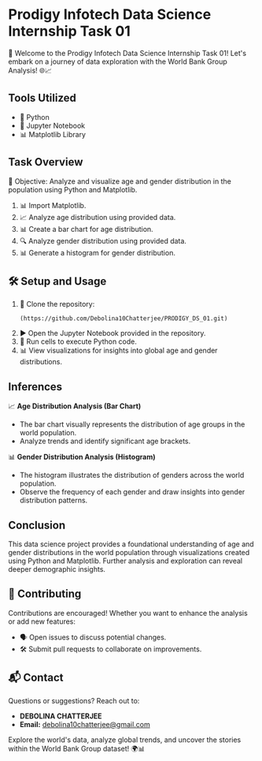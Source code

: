 # Prodigy Infotech Data Science Internship Task 01

🌟 Welcome to the Prodigy Infotech Data Science Internship Task 01! Let's embark on a journey of data exploration with the World Bank Group Analysis! 🌐📈

## Tools Utilized
- 🐍 Python
- 📔 Jupyter Notebook
- 📊 Matplotlib Library

## Task Overview
🎯 Objective: Analyze and visualize age and gender distribution in the population using Python and Matplotlib.

1. 📊 Import Matplotlib.
2. 📈 Analyze age distribution using provided data.
3. 📊 Create a bar chart for age distribution.
4. 🔍 Analyze gender distribution using provided data.
5. 📊 Generate a histogram for gender distribution.

## 🛠️ Setup and Usage
1. 🚀 Clone the repository:
    ```
    (https://github.com/Debolina10Chatterjee/PRODIGY_DS_01.git)
    ```
2. ▶️ Open the Jupyter Notebook provided in the repository.
3. 👀 Run cells to execute Python code.
4. 📊 View visualizations for insights into global age and gender distributions.

## Inferences
📈 **Age Distribution Analysis (Bar Chart)**
- The bar chart visually represents the distribution of age groups in the world population.
- Analyze trends and identify significant age brackets.

📊 **Gender Distribution Analysis (Histogram)**
- The histogram illustrates the distribution of genders across the world population.
- Observe the frequency of each gender and draw insights into gender distribution patterns.

## Conclusion
This data science project provides a foundational understanding of age and gender distributions in the world population through visualizations created using Python and Matplotlib. Further analysis and exploration can reveal deeper demographic insights.

## 🤝 Contributing
Contributions are encouraged! Whether you want to enhance the analysis or add new features:
- 🗣️ Open issues to discuss potential changes.
- 🛠️ Submit pull requests to collaborate on improvements.

## 📬 Contact
Questions or suggestions? Reach out to:
- **DEBOLINA CHATTERJEE**
- **Email:** [debolina10chatterjee@gmail.com](mailto:debolina10chatterjee@gmail.com)

Explore the world's data, analyze global trends, and uncover the stories within the World Bank Group dataset! 🌍📊
